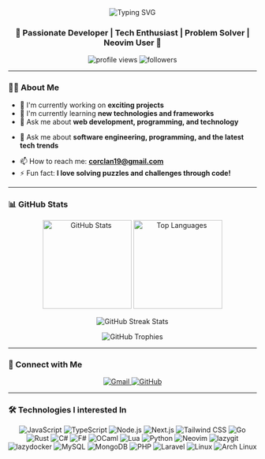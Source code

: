 <div align="center">
  <img src="https://readme-typing-svg.herokuapp.com?font=Fira+Code&size=32&duration=2800&pause=2000&color=A9FEF7&center=true&vCenter=true&width=940&lines=Hey+There!+%F0%9F%91%8B+I'm+Dawie+Malmsteel;Welcome+to+my+GitHub+Profile!+%F0%9F%9A%80" alt="Typing SVG" />
</div>

<h3 align="center">🌟 Passionate Developer | Tech Enthusiast | Problem Solver | Neovim User 🌟</h3>

<p align="center">
  <img src="https://komarev.com/ghpvc/?username=DawieMalmsteel&label=Profile%20views&color=0e75b6&style=flat" alt="profile views" />
  <img src="https://img.shields.io/github/followers/DawieMalmsteel?label=Followers&style=social" alt="followers" />
</p>

---

### 👨‍💻 About Me

- 🔭 I'm currently working on **exciting projects**
- 🌱 I'm currently learning **new technologies and frameworks**
- 💬 Ask me about **web development, programming, and technology**
+ 💬 Ask me about **software engineering, programming, and the latest tech trends**
- 📫 How to reach me: **corclan19@gmail.com**
- ⚡ Fun fact: **I love solving puzzles and challenges through code!**

---

### 📊 GitHub Stats

<p align="center">
  <img src="https://github-readme-stats.vercel.app/api?username=DawieMalmsteel&show_icons=true&theme=tokyonight&hide_border=true&count_private=true" alt="GitHub Stats" height="180em"/>
  <img src="https://github-readme-stats.vercel.app/api/top-langs/?username=DawieMalmsteel&layout=compact&theme=tokyonight&hide_border=true" alt="Top Languages" height="180em"/>
</p>

<p align="center">
  <img src="https://github-readme-streak-stats.herokuapp.com/?user=DawieMalmsteel&theme=tokyonight&hide_border=true" alt="GitHub Streak Stats" />
</p>

<p align="center">
  <img src="https://github-profile-trophy.vercel.app/?username=DawieMalmsteel&theme=tokyonight&no-frame=true&row=1&column=7" alt="GitHub Trophies" />
</p>

---

### 🤝 Connect with Me

<p align="center">
  <a href="mailto:corclan19@gmail.com">
    <img src="https://img.shields.io/badge/Gmail-D14836?style=for-the-badge&logo=gmail&logoColor=white" alt="Gmail" />
  </a>
  <a href="https://github.com/DawieMalmsteel">
    <img src="https://img.shields.io/badge/GitHub-100000?style=for-the-badge&logo=github&logoColor=white" alt="GitHub" />
  </a>
</p>

---

### 🛠️ Technologies I interested In

<p align="center">
  <img src="https://img.shields.io/badge/JavaScript-F7DF1E?style=for-the-badge&logo=javascript&logoColor=black" alt="JavaScript" />
  <img src="https://img.shields.io/badge/TypeScript-3178C6?style=for-the-badge&logo=typescript&logoColor=white" alt="TypeScript" />
  <img src="https://img.shields.io/badge/Node.js-339933?style=for-the-badge&logo=nodedotjs&logoColor=white" alt="Node.js" />
  <img src="https://img.shields.io/badge/Next.js-000000?style=for-the-badge&logo=nextdotjs&logoColor=white" alt="Next.js" />
  <img src="https://img.shields.io/badge/Tailwind_CSS-38B2AC?style=for-the-badge&logo=tailwind-css&logoColor=white" alt="Tailwind CSS" />
  <img src="https://img.shields.io/badge/Go-00ADD8?style=for-the-badge&logo=go&logoColor=white" alt="Go" />
  <img src="https://img.shields.io/badge/Rust-000000?style=for-the-badge&logo=rust&logoColor=white" alt="Rust" />
  <img src="https://img.shields.io/badge/C%23-239120?style=for-the-badge&logo=csharp&logoColor=white" alt="C#" />
  <img src="https://img.shields.io/badge/F%23-B845FC?style=for-the-badge&logo=fsharp&logoColor=white" alt="F#" />
  <img src="https://img.shields.io/badge/OCaml-EC6813?style=for-the-badge&logo=ocaml&logoColor=white" alt="OCaml" />
  <img src="https://img.shields.io/badge/Lua-2C2D72?style=for-the-badge&logo=lua&logoColor=white" alt="Lua" />
  <img src="https://img.shields.io/badge/Python-3776AB?style=for-the-badge&logo=python&logoColor=white" alt="Python" />
  <img src="https://img.shields.io/badge/Neovim-57A143?style=for-the-badge&logo=neovim&logoColor=white" alt="Neovim" />
  <img src="https://img.shields.io/badge/lazygit-FC8181?style=for-the-badge&logo=git&logoColor=white" alt="lazygit" />
  <img src="https://img.shields.io/badge/lazydocker-38B2AC?style=for-the-badge&logo=docker&logoColor=white" alt="lazydocker" />
  <img src="https://img.shields.io/badge/MySQL-4479A1?style=for-the-badge&logo=mysql&logoColor=white" alt="MySQL" />
  <img src="https://img.shields.io/badge/MongoDB-47A248?style=for-the-badge&logo=mongodb&logoColor=white" alt="MongoDB" />
  <img src="https://img.shields.io/badge/PHP-777BB4?style=for-the-badge&logo=php&logoColor=white" alt="PHP" />
  <img src="https://img.shields.io/badge/Laravel-FF2D20?style=for-the-badge&logo=laravel&logoColor=white" alt="Laravel" />
  <img src="https://img.shields.io/badge/Linux-FCC624?style=for-the-badge&logo=linux&logoColor=black" alt="Linux" />
  <img src="https://img.shields.io/badge/Arch_Linux-1793D1?style=for-the-badge&logo=arch-linux&logoColor=white" alt="Arch Linux" />
</p>
